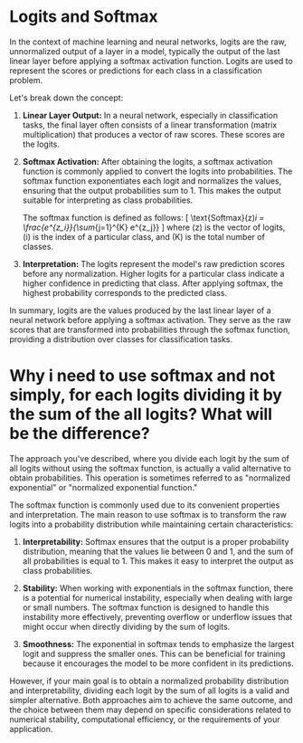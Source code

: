 # Logits and Softmax
In the context of machine learning and neural networks, logits are the raw, unnormalized output of a layer in a model, typically the output of the last linear layer before applying a softmax activation function. Logits are used to represent the scores or predictions for each class in a classification problem.

Let's break down the concept:

1. **Linear Layer Output:**
   In a neural network, especially in classification tasks, the final layer often consists of a linear transformation (matrix multiplication) that produces a vector of raw scores. These scores are the logits.

2. **Softmax Activation:**
   After obtaining the logits, a softmax activation function is commonly applied to convert the logits into probabilities. The softmax function exponentiates each logit and normalizes the values, ensuring that the output probabilities sum to 1. This makes the output suitable for interpreting as class probabilities.

   The softmax function is defined as follows:
   \[ \text{Softmax}(z)_i = \frac{e^{z_i}}{\sum_{j=1}^{K} e^{z_j}} \]
   where \(z\) is the vector of logits, \(i\) is the index of a particular class, and \(K\) is the total number of classes.

3. **Interpretation:**
   The logits represent the model's raw prediction scores before any normalization. Higher logits for a particular class indicate a higher confidence in predicting that class. After applying softmax, the highest probability corresponds to the predicted class.

In summary, logits are the values produced by the last linear layer of a neural network before applying a softmax activation. They serve as the raw scores that are transformed into probabilities through the softmax function, providing a distribution over classes for classification tasks.

# Why i need to use softmax and not simply, for each logits dividing it by the sum of the all logits? What will be the difference?

The approach you've described, where you divide each logit by the sum of all logits without using the softmax function, is actually a valid alternative to obtain probabilities. This operation is sometimes referred to as "normalized exponential" or "normalized exponential function."

The softmax function is commonly used due to its convenient properties and interpretation. The main reason to use softmax is to transform the raw logits into a probability distribution while maintaining certain characteristics:

1. **Interpretability:** Softmax ensures that the output is a proper probability distribution, meaning that the values lie between 0 and 1, and the sum of all probabilities is equal to 1. This makes it easy to interpret the output as class probabilities.

2. **Stability:** When working with exponentials in the softmax function, there is a potential for numerical instability, especially when dealing with large or small numbers. The softmax function is designed to handle this instability more effectively, preventing overflow or underflow issues that might occur when directly dividing by the sum of logits.

3. **Smoothness:** The exponential in softmax tends to emphasize the largest logit and suppress the smaller ones. This can be beneficial for training because it encourages the model to be more confident in its predictions.

However, if your main goal is to obtain a normalized probability distribution and interpretability, dividing each logit by the sum of all logits is a valid and simpler alternative. Both approaches aim to achieve the same outcome, and the choice between them may depend on specific considerations related to numerical stability, computational efficiency, or the requirements of your application.
